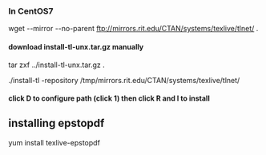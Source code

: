 ### In CentOS7 ###
wget --mirror --no-parent ftp://mirrors.rit.edu/CTAN/systems/texlive/tlnet/ .

#### download install-tl-unx.tar.gz manually
tar zxf ../install-tl-unx.tar.gz .

./install-tl -repository /tmp/mirrors.rit.edu/CTAN/systems/texlive/tlnet/

#### click D to configure path (click 1) then click R and I to install

## installing epstopdf
yum install texlive-epstopdf
